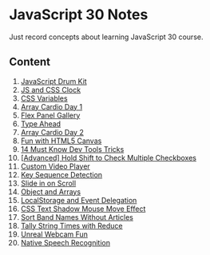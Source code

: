 # JavaScript 30 Notes

Just record concepts about learning JavaScript 30 course.

## Content

1. [JavaScript Drum Kit](https://github.com/tocz9es/javascript30-notes/tree/main/notes/01-JavaScript-Drum-Kit.md)
2. [JS and CSS Clock](https://github.com/tocz9es/javascript30-notes/tree/main/notes/02-JS-and-CSS-Clock.md)
3. [CSS Variables](https://github.com/tocz9es/javascript30-notes/tree/main/notes/03-CSS-Variables.md)
4. [Array Cardio Day 1](https://github.com/tocz9es/javascript30-notes/tree/main/notes/04-Array-Cardio-Day-1.md)
5. [Flex Panel Gallery](https://github.com/tocz9es/javascript30-notes/tree/main/notes/05-Flex-Panel-Gallery.md)
6. [Type Ahead](https://github.com/tocz9es/javascript30-notes/tree/main/notes/06-Type-Ahead.md)
7. [Array Cardio Day 2](https://github.com/tocz9es/javascript30-notes/tree/main/notes/07-Array-Cardio-Day-2.md)
8. [Fun with HTML5 Canvas](https://github.com/tocz9es/javascript30-notes/tree/main/notes/08-Fun-with-HTML5-Canvas.md)
9. [14 Must Know Dev Tools Tricks](https://github.com/tocz9es/javascript30-notes/tree/main/notes/09-14-Must-Know-Dev-Tools-Tricks.md)
10. [[Advanced] Hold Shift to Check Multiple Checkboxes](https://github.com/tocz9es/javascript30-notes/tree/main/notes/10-Hold-Shift-to-Check-Multiple-Checkboxes.md)
11. [Custom Video Player](https://github.com/tocz9es/javascript30-notes/tree/main/notes/11-Custom-Video-Player.md)
12. [Key Sequence Detection](https://github.com/tocz9es/javascript30-notes/tree/main/notes/12-Key-Sequence-Detection.md)
13. [Slide in on Scroll](https://github.com/tocz9es/javascript30-notes/tree/main/notes/13-Slide-in-on-Scroll.md)
14. [Object and Arrays](https://github.com/tocz9es/javascript30-notes/tree/main/notes/14-Object-and-Arrays.md)
15. [LocalStorage and Event Delegation](https://github.com/tocz9es/javascript30-notes/tree/main/notes/15-LocalStorage-and-Event-Delegation.md)
16. [CSS Text Shadow Mouse Move Effect](https://github.com/tocz9es/javascript30-notes/tree/main/notes/16-CSS-Text-Shadow-Mouse-Move-Effect.md)
17. [Sort Band Names Without Articles](https://github.com/tocz9es/javascript30-notes/tree/main/notes/17-Sort-Without-Articles.md)
18. [Tally String Times with Reduce](https://github.com/tocz9es/javascript30-notes/tree/main/notes/18-Tally-String-Times-with-Reduce.md)
19. [Unreal Webcam Fun](https://github.com/tocz9es/javascript30-notes/tree/main/notes/19-Unreal-Webcam-Fun.md)
20. [Native Speech Recognition](https://github.com/tocz9es/javascript30-notes/tree/main/notes/20-Native-Speech-Recognition.md)